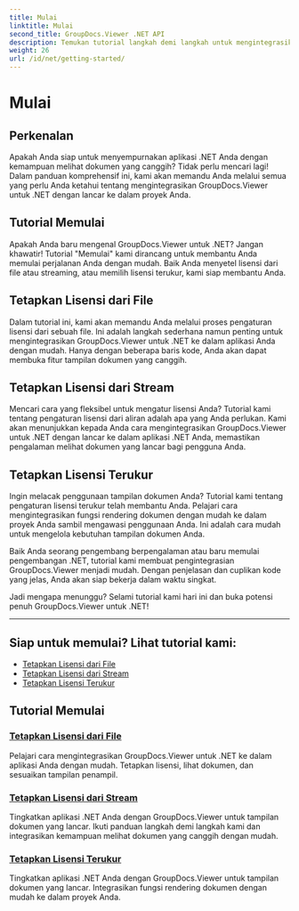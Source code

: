 ```yaml
---
title: Mulai
linktitle: Mulai
second_title: GroupDocs.Viewer .NET API
description: Temukan tutorial langkah demi langkah untuk mengintegrasikan GroupDocs.Viewer untuk .NET dengan lancar ke dalam aplikasi Anda. Pelajari cara menyetel lisensi dan menyesuaikan tampilan penampil.
weight: 26
url: /id/net/getting-started/
---
```


# Mulai


## Perkenalan

Apakah Anda siap untuk menyempurnakan aplikasi .NET Anda dengan kemampuan melihat dokumen yang canggih? Tidak perlu mencari lagi! Dalam panduan komprehensif ini, kami akan memandu Anda melalui semua yang perlu Anda ketahui tentang mengintegrasikan GroupDocs.Viewer untuk .NET dengan lancar ke dalam proyek Anda.

## Tutorial Memulai

Apakah Anda baru mengenal GroupDocs.Viewer untuk .NET? Jangan khawatir! Tutorial "Memulai" kami dirancang untuk membantu Anda memulai perjalanan Anda dengan mudah. Baik Anda menyetel lisensi dari file atau streaming, atau memilih lisensi terukur, kami siap membantu Anda.

## Tetapkan Lisensi dari File

Dalam tutorial ini, kami akan memandu Anda melalui proses pengaturan lisensi dari sebuah file. Ini adalah langkah sederhana namun penting untuk mengintegrasikan GroupDocs.Viewer untuk .NET ke dalam aplikasi Anda dengan mudah. Hanya dengan beberapa baris kode, Anda akan dapat membuka fitur tampilan dokumen yang canggih.

## Tetapkan Lisensi dari Stream

Mencari cara yang fleksibel untuk mengatur lisensi Anda? Tutorial kami tentang pengaturan lisensi dari aliran adalah apa yang Anda perlukan. Kami akan menunjukkan kepada Anda cara mengintegrasikan GroupDocs.Viewer untuk .NET dengan lancar ke dalam aplikasi .NET Anda, memastikan pengalaman melihat dokumen yang lancar bagi pengguna Anda.

## Tetapkan Lisensi Terukur

Ingin melacak penggunaan tampilan dokumen Anda? Tutorial kami tentang pengaturan lisensi terukur telah membantu Anda. Pelajari cara mengintegrasikan fungsi rendering dokumen dengan mudah ke dalam proyek Anda sambil mengawasi penggunaan Anda. Ini adalah cara mudah untuk mengelola kebutuhan tampilan dokumen Anda.

Baik Anda seorang pengembang berpengalaman atau baru memulai pengembangan .NET, tutorial kami membuat pengintegrasian GroupDocs.Viewer menjadi mudah. Dengan penjelasan dan cuplikan kode yang jelas, Anda akan siap bekerja dalam waktu singkat.

Jadi mengapa menunggu? Selami tutorial kami hari ini dan buka potensi penuh GroupDocs.Viewer untuk .NET!

---

## Siap untuk memulai? Lihat tutorial kami:

- [Tetapkan Lisensi dari File](./set-license-from-file/)
- [Tetapkan Lisensi dari Stream](./set-license-from-stream/)
- [Tetapkan Lisensi Terukur](./set-metered-license/)

## Tutorial Memulai
### [Tetapkan Lisensi dari File](./set-license-from-file/)
Pelajari cara mengintegrasikan GroupDocs.Viewer untuk .NET ke dalam aplikasi Anda dengan mudah. Tetapkan lisensi, lihat dokumen, dan sesuaikan tampilan penampil.
### [Tetapkan Lisensi dari Stream](./set-license-from-stream/)
Tingkatkan aplikasi .NET Anda dengan GroupDocs.Viewer untuk tampilan dokumen yang lancar. Ikuti panduan langkah demi langkah kami dan integrasikan kemampuan melihat dokumen yang canggih dengan mudah.
### [Tetapkan Lisensi Terukur](./set-metered-license/)
Tingkatkan aplikasi .NET Anda dengan GroupDocs.Viewer untuk tampilan dokumen yang lancar. Integrasikan fungsi rendering dokumen dengan mudah ke dalam proyek Anda.